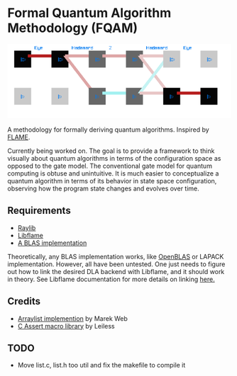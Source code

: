 # Formal Quantum Algorithm Methodology (FQAM)

![FQAM example on HZH Circuit](EXAMPLE2.png)

A methodology for formally deriving quantum algorithms. Inspired by [FLAME](https://shpc.oden.utexas.edu/index.html). 

Currently being worked on. The goal is to provide a framework to think visually about quantum algorithms in terms of the configuration space as opposed to the gate model. The conventional gate model for quantum computing is obtuse and unintuitive. It is much easier to conceptualize a quantum algorithm in terms of its behavior in state space configuration, observing how the program state changes and evolves over time.

## Requirements

- [Raylib](https://github.com/raysan5/raylib/releases)
- [Libflame](https://github.com/flame/libflame)
- [A BLAS implementation](https://github.com/flame/blis)

Theoretically, any BLAS implementation works, like [OpenBLAS](https://github.com/OpenMathLib/OpenBLAS) or LAPACK implementation. However, all have been untested. One just needs to figure out how to link the desired DLA backend with Libflame, and it should work in theory. See Libflame documentation for more details on linking [here.](https://github.com/flame/libflame/blob/master/docs/libflame/libflame.pdf)


## Credits

- [Arraylist implemention](https://github.com/marekweb/datastructs-c/tree/master?tab=readme-ov-file) by Marek Web
- [C Assert macro library](https://github.com/leiless/assertf.h) by Leiless

## TODO

- Move list.c, list.h too util and fix the makefile to compile it
